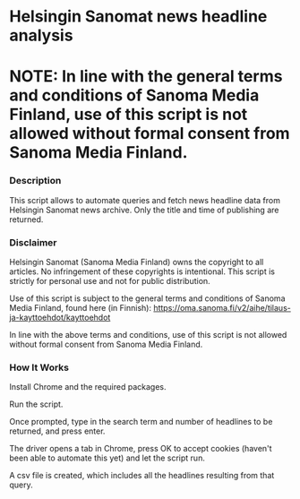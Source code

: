 # Helsingin Sanomat news headline analysis

# NOTE: In line with the general terms and conditions of Sanoma Media Finland, use of this script is not allowed without formal consent from Sanoma Media Finland.

### Description

This script allows to automate queries and fetch news headline data from Helsingin Sanomat news archive. Only the title and time of publishing are returned.


### Disclaimer

Helsingin Sanomat (Sanoma Media Finland) owns the copyright to all articles. No infringement of these copyrights is intentional. This script is strictly for personal use and not for public distribution.

Use of this script is subject to the general terms and conditions of Sanoma Media Finland, found here (in Finnish):
https://oma.sanoma.fi/v2/aihe/tilaus-ja-kayttoehdot/kayttoehdot

In line with the above terms and conditions, use of this script is not allowed without formal consent from Sanoma Media Finland.


### How It Works

Install Chrome and the required packages.

Run the script.

Once prompted, type in the search term and number of headlines to be returned, and press enter. 

The driver opens a tab in Chrome, press OK to accept cookies (haven't been able to automate this yet) and let the script run.

A csv file is created, which includes all the headlines resulting from that query.






